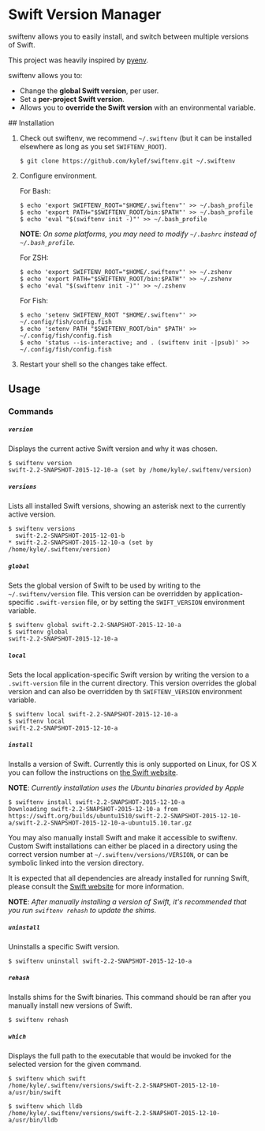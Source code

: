 # Swift Version Manager

swiftenv allows you to easily install, and switch between multiple versions of Swift.

This project was heavily inspired by [pyenv](https://github.com/yyuu/pyenv).

swiftenv allows you to:

- Change the **global Swift version**, per user.
- Set a **per-project Swift version**.
- Allows you to **override the Swift version** with an environmental variable.

## Installation

1. Check out swiftenv, we recommend `~/.swiftenv` (but it can be installed elsewhere as long as you set `SWIFTENV_ROOT`).

    ```shell
    $ git clone https://github.com/kylef/swiftenv.git ~/.swiftenv
    ```

2. Configure environment.

    For Bash:

    ```shell
    $ echo 'export SWIFTENV_ROOT="$HOME/.swiftenv"' >> ~/.bash_profile
    $ echo 'export PATH="$SWIFTENV_ROOT/bin:$PATH"' >> ~/.bash_profile
    $ echo 'eval "$(swiftenv init -)"' >> ~/.bash_profile
    ```

    **NOTE**: *On some platforms, you may need to modify `~/.bashrc` instead of `~/.bash_profile`.*

    For ZSH:

    ```shell
    $ echo 'export SWIFTENV_ROOT="$HOME/.swiftenv"' >> ~/.zshenv
    $ echo 'export PATH="$SWIFTENV_ROOT/bin:$PATH"' >> ~/.zshenv
    $ echo 'eval "$(swiftenv init -)"' >> ~/.zshenv
    ```

    For Fish:

    ```shell
    $ echo 'setenv SWIFTENV_ROOT "$HOME/.swiftenv"' >> ~/.config/fish/config.fish
    $ echo 'setenv PATH "$SWIFTENV_ROOT/bin" $PATH' >> ~/.config/fish/config.fish
    $ echo 'status --is-interactive; and . (swiftenv init -|psub)' >> ~/.config/fish/config.fish
    ```

3. Restart your shell so the changes take effect.

## Usage

### Commands

##### `version`

Displays the current active Swift version and why it was chosen.

```shell
$ swiftenv version
swift-2.2-SNAPSHOT-2015-12-10-a (set by /home/kyle/.swiftenv/version)
```

##### `versions`

Lists all installed Swift versions, showing an asterisk next to the currently
active version.

```shell
$ swiftenv versions
  swift-2.2-SNAPSHOT-2015-12-01-b
* swift-2.2-SNAPSHOT-2015-12-10-a (set by /home/kyle/.swiftenv/version)
```

##### `global`

Sets the global version of Swift to be used by writing to the
`~/.swiftenv/version` file. This version can be overridden by
application-specific `.swift-version` file, or by setting the `SWIFT_VERSION`
environment variable.

```shell
$ swiftenv global swift-2.2-SNAPSHOT-2015-12-10-a
$ swiftenv global
swift-2.2-SNAPSHOT-2015-12-10-a
```

##### `local`

Sets the local application-specific Swift version by writing the version to a
`.swift-version` file in the current directory. This version overrides the
global version and can also be overridden by th `SWIFTENV_VERSION` environment
variable.

```shell
$ swiftenv local swift-2.2-SNAPSHOT-2015-12-10-a
$ swiftenv local
swift-2.2-SNAPSHOT-2015-12-10-a
```

##### `install`

Installs a version of Swift. Currently this is only supported on Linux, for OS
X you can follow the instructions on [the Swift
website](https://swift.org/download/#apple-platforms).

**NOTE**: *Currently installation uses the Ubuntu binaries provided by Apple*

```shell
$ swiftenv install swift-2.2-SNAPSHOT-2015-12-10-a
Downloading swift-2.2-SNAPSHOT-2015-12-10-a from https://swift.org/builds/ubuntu1510/swift-2.2-SNAPSHOT-2015-12-10-a/swift-2.2-SNAPSHOT-2015-12-10-a-ubuntu15.10.tar.gz
```

You may also manually install Swift and make it accessible to swiftenv. Custom
Swift installations can either be placed in a directory using the correct
version number at `~/.swiftenv/versions/VERSION`, or can be symbolic
linked into the version directory.

It is expected that all dependencies are already installed for running Swift,
please consult the [Swift website](https://swift.org/download/) for more
information.

**NOTE**: *After manually installing a version of Swift, it's recommended that
you run `swiftenv rehash` to update the shims.*

##### `uninstall`

Uninstalls a specific Swift version.

```shell
$ swiftenv uninstall swift-2.2-SNAPSHOT-2015-12-10-a
```

##### `rehash`

Installs shims for the Swift binaries. This command should be ran after you
manually install new versions of Swift.

```shell
$ swiftenv rehash
```

##### `which`

Displays the full path to the executable that would be invoked for the selected
version for the given command.

```shell
$ swiftenv which swift
/home/kyle/.swiftenv/versions/swift-2.2-SNAPSHOT-2015-12-10-a/usr/bin/swift

$ swiftenv which lldb
/home/kyle/.swiftenv/versions/swift-2.2-SNAPSHOT-2015-12-10-a/usr/bin/lldb
```
